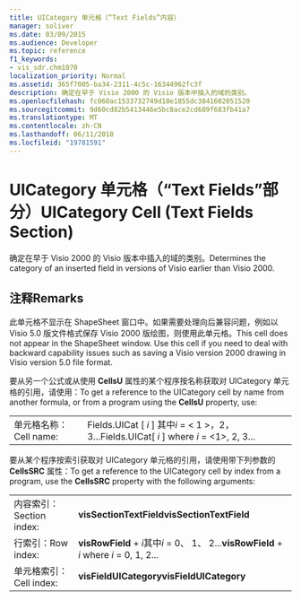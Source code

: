 ```yaml
---
title: UICategory 单元格（“Text Fields”内容）
manager: soliver
ms.date: 03/09/2015
ms.audience: Developer
ms.topic: reference
f1_keywords:
- vis_sdr.chm1070
localization_priority: Normal
ms.assetid: 365f7005-ba34-2311-4c5c-16344962fc3f
description: 确定在早于 Visio 2000 的 Visio 版本中插入的域的类别。
ms.openlocfilehash: fc060ac1533732749d10e1855dc3841602051520
ms.sourcegitcommit: 9d60cd82b5413446e5bc8ace2cd689f683fb41a7
ms.translationtype: MT
ms.contentlocale: zh-CN
ms.lasthandoff: 06/11/2018
ms.locfileid: "19781591"
---
```

# <a name="uicategory-cell-text-fields-section"></a><span data-ttu-id="8b650-103">UICategory 单元格（“Text Fields”部分）</span><span class="sxs-lookup"><span data-stu-id="8b650-103">UICategory Cell (Text Fields Section)</span></span>

<span data-ttu-id="8b650-104">确定在早于 Visio 2000 的 Visio 版本中插入的域的类别。</span><span class="sxs-lookup"><span data-stu-id="8b650-104">Determines the category of an inserted field in versions of Visio earlier than Visio 2000.</span></span>
  
## <a name="remarks"></a><span data-ttu-id="8b650-105">注释</span><span class="sxs-lookup"><span data-stu-id="8b650-105">Remarks</span></span>

<span data-ttu-id="8b650-p101">此单元格不显示在 ShapeSheet 窗口中。如果需要处理向后兼容问题，例如以 Visio 5.0 版文件格式保存 Visio 2000 版绘图，则使用此单元格。</span><span class="sxs-lookup"><span data-stu-id="8b650-p101">This cell does not appear in the ShapeSheet window. Use this cell if you need to deal with backward capability issues such as saving a Visio version 2000 drawing in Visio version 5.0 file format.</span></span>
  
<span data-ttu-id="8b650-108">要从另一个公式或从使用 **CellsU** 属性的某个程序按名称获取对 UICategory 单元格的引用，请使用：</span><span class="sxs-lookup"><span data-stu-id="8b650-108">To get a reference to the UICategory cell by name from another formula, or from a program using the **CellsU** property, use:</span></span> 
  
|||
|:-----|:-----|
| <span data-ttu-id="8b650-109">单元格名称：</span><span class="sxs-lookup"><span data-stu-id="8b650-109">Cell name:</span></span>  <br/> | <span data-ttu-id="8b650-110">Fields.UICat [ *i* ] 其中*i* = < 1 >，2，3...</span><span class="sxs-lookup"><span data-stu-id="8b650-110">Fields.UICat[  *i*  ]            where  *i*  = <1>, 2, 3...</span></span>  <br/> |
   
<span data-ttu-id="8b650-111">要从某个程序按索引获取对 UICategory 单元格的引用，请使用带下列参数的 **CellsSRC** 属性：</span><span class="sxs-lookup"><span data-stu-id="8b650-111">To get a reference to the UICategory cell by index from a program, use the **CellsSRC** property with the following arguments:</span></span> 
  
|||
|:-----|:-----|
| <span data-ttu-id="8b650-112">内容索引：</span><span class="sxs-lookup"><span data-stu-id="8b650-112">Section index:</span></span>  <br/> |<span data-ttu-id="8b650-113">**visSectionTextField**</span><span class="sxs-lookup"><span data-stu-id="8b650-113">**visSectionTextField**</span></span> <br/> |
| <span data-ttu-id="8b650-114">行索引：</span><span class="sxs-lookup"><span data-stu-id="8b650-114">Row index:</span></span>  <br/> |<span data-ttu-id="8b650-115">**visRowField** +  *i*其中*i* = 0、 1、 2...</span><span class="sxs-lookup"><span data-stu-id="8b650-115">**visRowField** +  *i*            where  *i*  = 0, 1, 2...</span></span>  <br/> |
| <span data-ttu-id="8b650-116">单元格索引：</span><span class="sxs-lookup"><span data-stu-id="8b650-116">Cell index:</span></span>  <br/> |<span data-ttu-id="8b650-117">**visFieldUICategory**</span><span class="sxs-lookup"><span data-stu-id="8b650-117">**visFieldUICategory**</span></span> <br/> |
   

